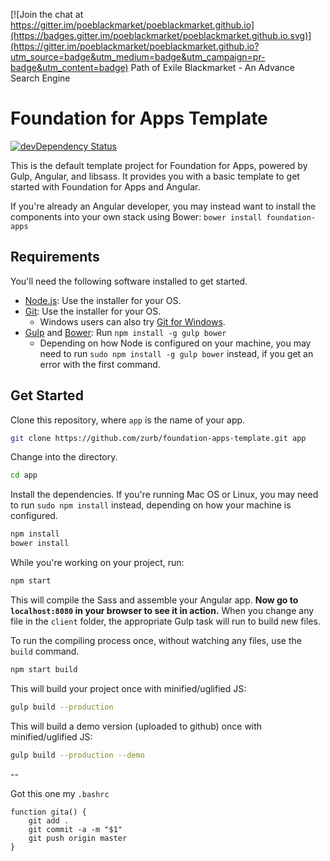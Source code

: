 [![Join the chat at https://gitter.im/poeblackmarket/poeblackmarket.github.io](https://badges.gitter.im/poeblackmarket/poeblackmarket.github.io.svg)](https://gitter.im/poeblackmarket/poeblackmarket.github.io?utm_source=badge&utm_medium=badge&utm_campaign=pr-badge&utm_content=badge)
Path of Exile Blackmarket - An Advance Search Engine

# Foundation for Apps Template

[![devDependency Status](https://david-dm.org/zurb/foundation-apps-template/dev-status.svg)](https://david-dm.org/zurb/foundation-apps-template#info=devDependencies)

This is the default template project for Foundation for Apps, powered by Gulp, Angular, and libsass. It provides you with a basic template to get started with Foundation for Apps and Angular.

If you're already an Angular developer, you may instead want to install the components into your own stack using Bower: `bower install foundation-apps`

## Requirements

You'll need the following software installed to get started.

  - [Node.js](http://nodejs.org): Use the installer for your OS.
  - [Git](http://git-scm.com/downloads): Use the installer for your OS.
    - Windows users can also try [Git for Windows](http://git-for-windows.github.io/).
  - [Gulp](http://gulpjs.com/) and [Bower](http://bower.io): Run `npm install -g gulp bower`
    - Depending on how Node is configured on your machine, you may need to run `sudo npm install -g gulp bower` instead, if you get an error with the first command.

## Get Started

Clone this repository, where `app` is the name of your app.

```bash
git clone https://github.com/zurb/foundation-apps-template.git app
```

Change into the directory.

```bash
cd app
```

Install the dependencies. If you're running Mac OS or Linux, you may need to run `sudo npm install` instead, depending on how your machine is configured.

```bash
npm install
bower install
```

While you're working on your project, run:

```bash
npm start
```

This will compile the Sass and assemble your Angular app. **Now go to `localhost:8080` in your browser to see it in action.** When you change any file in the `client` folder, the appropriate Gulp task will run to build new files.

To run the compiling process once, without watching any files, use the `build` command.

```bash
npm start build
```

This will build your project once with minified/uglified JS:

```bash
gulp build --production
```

This will build a demo version (uploaded to github) once with minified/uglified JS:

```bash
gulp build --production --demo
```

--

Got this one my `.bashrc`

```
function gita() {
    git add .
    git commit -a -m "$1"
    git push origin master
}
```
